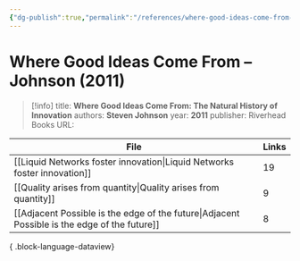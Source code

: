 ```yaml
---
{"dg-publish":true,"permalink":"/references/where-good-ideas-come-from-johnson-2011/"}
---
```



# Where Good Ideas Come From – Johnson (2011)

> [!info]
> title: **Where Good Ideas Come From: The Natural History of Innovation**
> authors: **Steven Johnson**
> year: **2011**
> publisher: Riverhead Books
> URL: 


| File                                                                                            | Links |
| ----------------------------------------------------------------------------------------------- | ----- |
| [[Liquid Networks foster innovation\|Liquid Networks foster innovation]]                     | 19    |
| [[Quality arises from quantity\|Quality arises from quantity]]                               | 9     |
| [[Adjacent Possible is the edge of the future\|Adjacent Possible is the edge of the future]] | 8     |

{ .block-language-dataview}
